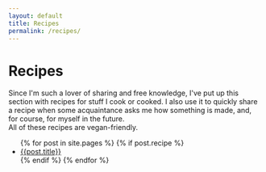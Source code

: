 ```yaml
---
layout: default
title: Recipes
permalink: /recipes/
---
```


Recipes
=======

Since I'm such a lover of sharing and free knowledge, I've put up this section with recipes for stuff I cook or cooked.  I also use it to quickly share a recipe when some acquaintance asks me how something is made, and, for course, for myself in the future.  
All of these recipes are vegan-friendly.

<ul>
{% for post in site.pages %}
  {% if post.recipe %}
    <li>
      <a href="{{ post.url | prepend: site.baseurl }}">{{post.title}}</a>
    </li>
  {% endif %}
{% endfor %}
</ul>
